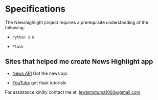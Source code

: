 # Specifications

The Newshighlight project requires a prerequisite understanding of the following:

- ```Python 3.6```

- ```Flask```

## Sites that helped me create News Highlight app

- [News API](https://newsapi.org/docs/endpoints/everything)
  Got the news api

- [YouTube](www.youtube.com)
  got flask tutorials

For assistance kindly contact me at:
lewismutuma1000@gmail.com
